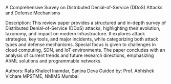 A Comprehensive Survey on Distributed Denial-of-Service (DDoS) Attacks and Defense Mechanisms

Description:
This review paper provides a structured and in-depth survey of Distributed Denial-of-Service (DDoS) attacks, highlighting their evolution, taxonomy, and impact on modern infrastructure. It explores attack strategies, key tools, and major incidents, while categorizing both attack types and defense mechanisms. Special focus is given to challenges in cloud computing, SDN, and IoT environments. The paper concludes with an analysis of current trends and future research directions, emphasizing AI/ML solutions and programmable networks.

Authors:
Rafa Khaleel Inamdar, Sanjna Deva
Guided by: Prof. Abhishek Vichare
MPSTME, NMIMS Mumbai
